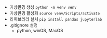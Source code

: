 - 가상환경 생성
    `python -m venv venv`
- 가상환경 활성화
    `source venv/Scripts/activate`
- 라이브러리 설치
    `pip install pandas jupyterlab`
- .gitignore 설정
    - python, winOS, MacOS
